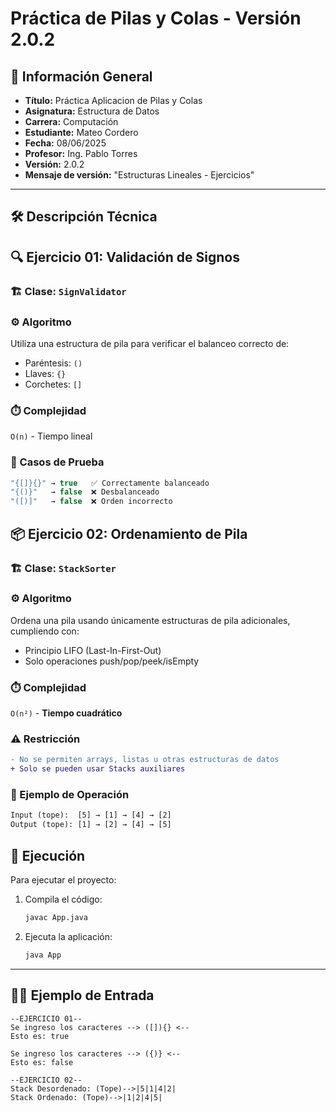 
# Práctica de Pilas y Colas - Versión 2.0.2

## 📌 Información General

- **Título:** Práctica Aplicacion de Pilas y Colas
- **Asignatura:** Estructura de Datos
- **Carrera:** Computación
- **Estudiante:** Mateo Cordero
- **Fecha:**  08/06/2025
- **Profesor:** Ing. Pablo Torres
- **Versión:** 2.0.2
- **Mensaje de versión:** "Estructuras Lineales - Ejercicios"

---

## 🛠️ Descripción Técnica

## 🔍 Ejercicio 01: Validación de Signos

### 🏗️ **Clase:** `SignValidator`

### ⚙️ Algoritmo
Utiliza una estructura de pila para verificar el balanceo correcto de:
- Paréntesis: `()`
- Llaves: `{}`
- Corchetes: `[]`

### ⏱️ Complejidad
`O(n)` - Tiempo lineal

### 🧪 Casos de Prueba
```java
"{[]}{}" → true   ✅ Correctamente balanceado
"{()}"   → false  ❌ Desbalanceado
"([)]"   → false  ❌ Orden incorrecto
```
## 📦 Ejercicio 02: Ordenamiento de Pila

### 🏗️ **Clase:** `StackSorter`

### ⚙️ Algoritmo
Ordena una pila usando únicamente estructuras de pila adicionales, cumpliendo con:
- Principio LIFO (Last-In-First-Out)
- Solo operaciones push/pop/peek/isEmpty

### ⏱️ Complejidad
`O(n²)` - **Tiempo cuadrático**  

### ⚠️ Restricción
```diff
- No se permiten arrays, listas u otras estructuras de datos
+ Solo se pueden usar Stacks auxiliares  
```
### 🔄 Ejemplo de Operación

```diff
Input (tope):  [5] → [1] → [4] → [2]
Output (tope): [1] → [2] → [4] → [5]
```

## 🚀 Ejecución

Para ejecutar el proyecto:

1. Compila el código:
    ```bash
    javac App.java
    ```
2. Ejecuta la aplicación:
    ```bash
    java App
    ```

---

## 🧑‍💻 Ejemplo de Entrada

```plaintext
--EJERCICIO 01--
Se ingreso los caracteres --> ([]){} <--
Esto es: true

Se ingreso los caracteres --> ({)} <--
Esto es: false

--EJERCICIO 02--
Stack Desordenado: (Tope)-->|5|1|4|2|
Stack Ordenado: (Tope)-->|1|2|4|5|